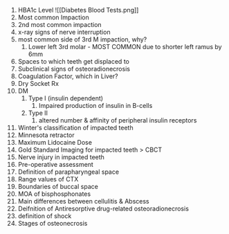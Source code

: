  1. HBA1c Level
 ![[Diabetes Blood Tests.png]]
 3. Most common Impaction
 4. 2nd most common impaction 
 5. x-ray signs of nerve interruption
 6. most common side of 3rd M impaction, why?
	 1. Lower left 3rd molar - MOST COMMON due to shorter left ramus by 6mm
 7. Spaces to which teeth get displaced to
 8. Subclinical signs of osteoradionecrosis
 9. Coagulation Factor, which in Liver?
 10. Dry Socket Rx
 11. DM
	 1. Type I (insulin dependent)
		 1. Impaired production of insulin in B-cells
	 2. Type II
		 1. altered number & affinity of peripheral insulin receptors
 12. Winter's classification of impacted teeth 
 13. Minnesota retractor
 14. Maximum Lidocaine Dose
 15. Gold Standard Imaging for impacted teeth > CBCT
 16. Nerve injury in impacted teeth 
 17. Pre-operative assessment
 18. Definition of parapharyngeal space
 19. Range values of CTX
 20. Boundaries of buccal space 
 21. MOA of bisphosphonates
 22. Main differences between cellulitis & Abscess
 23. Deifnition of Antiresorptive drug-related osteoradionecrosis 
 24. definition of shock
 25. Stages of osteonecrosis 
 
